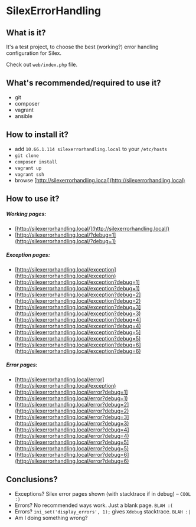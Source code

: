 # SilexErrorHandling


## What is it?

It's a test project, to choose the best (working?) error handling configuration for Silex.

Check out `web/index.php` file.


## What's recommended/required to use it?

* git
* composer
* vagrant
* ansible


## How to install it?

* add `10.66.1.114 silexerrorhandling.local` to your `/etc/hosts`
* `git clone`
* `composer install`
* `vagrant up`
* `vagrant ssh`
* browse [http://silexerrorhandling.local](http://silexerrorhandling.local)


## How to use it?

##### Working pages:

* [http://silexerrorhandling.local/](http://silexerrorhandling.local/)
* [http://silexerrorhandling.local/?debug=1](http://silexerrorhandling.local/?debug=1)

##### Exception pages:

* [http://silexerrorhandling.local/exception](http://silexerrorhandling.local/exception)
* [http://silexerrorhandling.local/exception?debug=1](http://silexerrorhandling.local/exception?debug=1)
* [http://silexerrorhandling.local/exception?debug=2](http://silexerrorhandling.local/exception?debug=2)
* [http://silexerrorhandling.local/exception?debug=3](http://silexerrorhandling.local/exception?debug=3)
* [http://silexerrorhandling.local/exception?debug=4](http://silexerrorhandling.local/exception?debug=4)
* [http://silexerrorhandling.local/exception?debug=5](http://silexerrorhandling.local/exception?debug=5)
* [http://silexerrorhandling.local/exception?debug=6](http://silexerrorhandling.local/exception?debug=6)

##### Error pages:

* [http://silexerrorhandling.local/error](http://silexerrorhandling.local/exception)
* [http://silexerrorhandling.local/error?debug=1](http://silexerrorhandling.local/error?debug=1)
* [http://silexerrorhandling.local/error?debug=2](http://silexerrorhandling.local/error?debug=2)
* [http://silexerrorhandling.local/error?debug=3](http://silexerrorhandling.local/error?debug=3)
* [http://silexerrorhandling.local/error?debug=4](http://silexerrorhandling.local/error?debug=4)
* [http://silexerrorhandling.local/error?debug=5](http://silexerrorhandling.local/error?debug=5)
* [http://silexerrorhandling.local/error?debug=6](http://silexerrorhandling.local/error?debug=6)


## Conclusions?

* Exceptions? Silex error pages shown (with stacktrace if in debug) – `COOL :)`
* Errors? No recommended ways work. Just a blank page. `BLAH :(`
* Errors? `ini_set('display_errors', 1);` gives `Xdebug` stacktrace. `BLAH :|`
* Am I doing something wrong?
